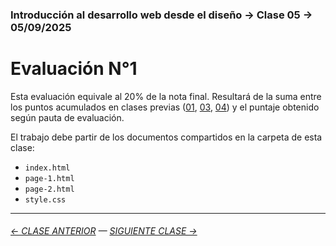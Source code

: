 ### Introducción al desarrollo web desde el diseño → Clase 05 → 05/09/2025 

# Evaluación N°1

Esta evaluación equivale al 20% de la nota final. Resultará de la suma entre los puntos acumulados en clases previas ([01](https://github.com/profesorfaco/opr/tree/main/clase-01), [03](https://github.com/profesorfaco/opr/tree/main/clase-03), [04](https://github.com/profesorfaco/opr/tree/main/clase-04)) y el puntaje obtenido según pauta de evaluación.

El trabajo debe partir de los documentos compartidos en la carpeta de esta clase: 

- `index.html`
- `page-1.html`
- `page-2.html`
- `style.css`




- - - - - - - 

###### [← CLASE ANTERIOR](https://github.com/profesorfaco/opr/tree/main/clase-04) — [SIGUIENTE CLASE →](https://github.com/profesorfaco/opr/tree/main/clase-06)
